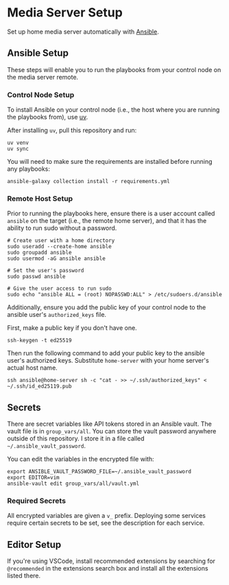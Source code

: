 # Media Server Setup

Set up home media server automatically with [Ansible](https://docs.ansible.com/ansible/latest/getting_started/introduction.html).

## Ansible Setup

These steps will enable you to run the playbooks from your control node on the media server remote.

### Control Node Setup

To install Ansible on your control node (i.e., the host where you are running the playbooks from), use [uv](https://docs.astral.sh/uv/getting-started/installation/).

After installing `uv`, pull this repository and run:

```shell
uv venv
uv sync
```

You will need to make sure the requirements are installed before running any playbooks:

```shell
ansible-galaxy collection install -r requirements.yml
```

### Remote Host Setup

Prior to running the playbooks here, ensure there is a user account called `ansible` on the target (i.e., the remote home server), and that it has the ability to run sudo without a password.

```shell
# Create user with a home directory
sudo useradd --create-home ansible
sudo groupadd ansible
sudo usermod -aG ansible ansible

# Set the user's password
sudo passwd ansible

# Give the user access to run sudo
sudo echo "ansible ALL = (root) NOPASSWD:ALL" > /etc/sudoers.d/ansible
```

Additionally, ensure you add the public key of your control node to the ansible user's `authorized_keys` file.

First, make a public key if you don't have one.

```shell
ssh-keygen -t ed25519
```

Then run the following command to add your public key to the ansible user's authorized keys. Substitute `home-server` with your home server's actual host name.

```shell
ssh ansible@home-server sh -c "cat - >> ~/.ssh/authorized_keys" < ~/.ssh/id_ed25119.pub
```

## Secrets

There are secret variables like API tokens stored in an Ansible vault. The vault file is in `group_vars/all`. You can store the vault password anywhere outside of this repository. I store it in a file called `~/.ansible_vault_password`.

You can edit the variables in the encrypted file with:

```shell
export ANSIBLE_VAULT_PASSWORD_FILE=~/.ansible_vault_password
export EDITOR=vim
ansible-vault edit group_vars/all/vault.yml
```

### Required Secrets

All encrypted variables are given a `v_` prefix. Deploying some services require certain secrets to be set, see the description for each service.

## Editor Setup

If you're using VSCode, install recommended extensions by searching for `@recommended` in the extensions search box and install all the extensions listed there.
